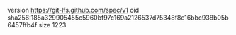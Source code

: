 version https://git-lfs.github.com/spec/v1
oid sha256:185a329905455c5960bf97c169a2126537d75348f8e16bbc938b05b6457ffb4f
size 1223
